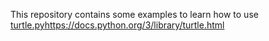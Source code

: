 This repository contains some examples to learn how to use [turtle.py](https://docs.python.org/3/library/turtle.html)https://docs.python.org/3/library/turtle.html
